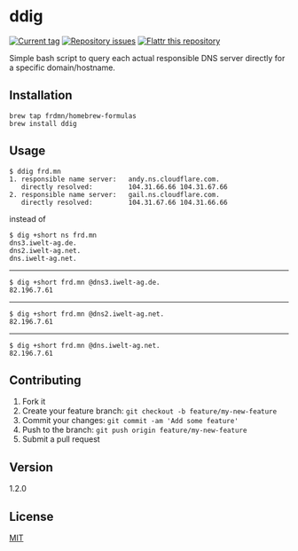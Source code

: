 # ddig

[![Current tag](http://img.shields.io/github/tag/frdmn/ddig.svg)](https://github.com/frdmn/ddig/tags) [![Repository issues](http://issuestats.com/github/frdmn/ddig/badge/issue)](http://issuestats.com/github/frdmn/ddig) [![Flattr this repository](http://api.flattr.com/button/flattr-badge-large.png)](https://flattr.com/submit/auto?user_id=frdmn&url=https://github.com/frdmn/ddig)

Simple bash script to query each actual responsible DNS server directly for a specific domain/hostname.

## Installation

    brew tap frdmn/homebrew-formulas
    brew install ddig

## Usage

    $ ddig frd.mn
    1. responsible name server:   andy.ns.cloudflare.com.
       directly resolved:         104.31.66.66 104.31.67.66
    2. responsible name server:   gail.ns.cloudflare.com.
       directly resolved:         104.31.67.66 104.31.66.66   

instead of

    $ dig +short ns frd.mn
    dns3.iwelt-ag.de.
    dns2.iwelt-ag.net.
    dns.iwelt-ag.net.

---

    $ dig +short frd.mn @dns3.iwelt-ag.de.
    82.196.7.61

---

    $ dig +short frd.mn @dns2.iwelt-ag.net.
    82.196.7.61

---
    
    $ dig +short frd.mn @dns.iwelt-ag.net.
    82.196.7.61

## Contributing

1. Fork it
2. Create your feature branch: `git checkout -b feature/my-new-feature`
3. Commit your changes: `git commit -am 'Add some feature'`
4. Push to the branch: `git push origin feature/my-new-feature`
5. Submit a pull request

## Version

1.2.0

## License

[MIT](LICENSE)
